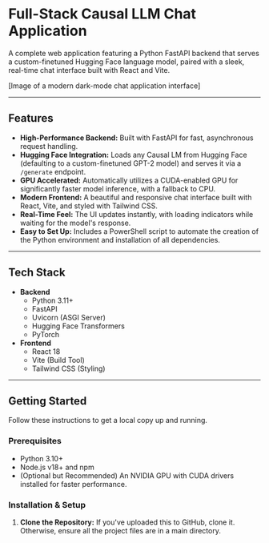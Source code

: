 # Full-Stack Causal LLM Chat Application

A complete web application featuring a Python FastAPI backend that serves a custom-finetuned Hugging Face language model, paired with a sleek, real-time chat interface built with React and Vite.

[Image of a modern dark-mode chat application interface]

---

## Features

-   **High-Performance Backend:** Built with FastAPI for fast, asynchronous request handling.
-   **Hugging Face Integration:** Loads any Causal LM from Hugging Face (defaulting to a custom-finetuned GPT-2 model) and serves it via a `/generate` endpoint.
-   **GPU Accelerated:** Automatically utilizes a CUDA-enabled GPU for significantly faster model inference, with a fallback to CPU.
-   **Modern Frontend:** A beautiful and responsive chat interface built with React, Vite, and styled with Tailwind CSS.
-   **Real-Time Feel:** The UI updates instantly, with loading indicators while waiting for the model's response.
-   **Easy to Set Up:** Includes a PowerShell script to automate the creation of the Python environment and installation of all dependencies.

---

## Tech Stack

-   **Backend**
    -   Python 3.11+
    -   FastAPI
    -   Uvicorn (ASGI Server)
    -   Hugging Face Transformers
    -   PyTorch
-   **Frontend**
    -   React 18
    -   Vite (Build Tool)
    -   Tailwind CSS (Styling)

---

## Getting Started

Follow these instructions to get a local copy up and running.

### Prerequisites

-   Python 3.10+
-   Node.js v18+ and npm
-   (Optional but Recommended) An NVIDIA GPU with CUDA drivers installed for faster performance.

### Installation & Setup

1.  **Clone the Repository:** If you've uploaded this to GitHub, clone it. Otherwise, ensure all the project files are in a main directory.
